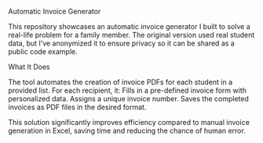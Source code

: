 Automatic Invoice Generator

This repository showcases an automatic invoice generator I built to solve a real-life problem for a family member.
The original version used real student data, but I’ve anonymized it to ensure privacy so it can be shared as a public code example.

What It Does

The tool automates the creation of invoice PDFs for each student in a provided list. For each recipient, it:
Fills in a pre-defined invoice form with personalized data.
Assigns a unique invoice number.
Saves the completed invoices as PDF files in the desired format.

This solution significantly improves efficiency compared to manual invoice generation in Excel, saving time and reducing the chance of human error.
